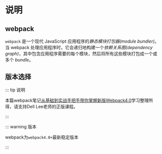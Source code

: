 # 说明



## webpack

`webpack` 是一个现代 JavaScript 应用程序的*静态模块打包器(module bundler)*。当 webpack 处理应用程序时，它会递归地构建一个*依赖关系图(dependency graph)*，其中包含应用程序需要的每个模块，然后将所有这些模块打包成一个或多个 *bundle*。



## 版本选择

::: tip 说明

本篇webpack笔记[从基础到实战手把手带你掌握新版Webpack4.0](https://coding.imooc.com/class/316.html)学习整理所得，请支持Dell Lee老师的正版课程。

:::

::: warning 版本

webpack为`webpack4.0+`最新稳定版本

:::